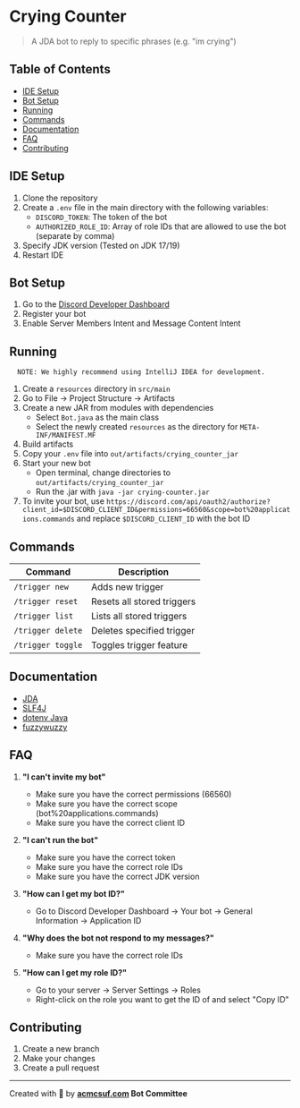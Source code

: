 # Crying Counter

> A JDA bot to reply to specific phrases (e.g. "im crying")

## Table of Contents

- [IDE Setup](#ide-setup)
- [Bot Setup](#bot-setup)
- [Running](#running)
- [Commands](#commands)
- [Documentation](#documentation)
- [FAQ](#faq)
- [Contributing](#contributing)

## IDE Setup

1. Clone the repository
2. Create a `.env` file in the main directory with the following variables:
    - `DISCORD_TOKEN`: The token of the bot
    - `AUTHORIZED_ROLE_ID`: Array of role IDs that are allowed to use the bot (separate by comma)
3. Specify JDK version (Tested on JDK 17/19)
4. Restart IDE

## Bot Setup

1. Go to the [Discord Developer Dashboard](https://discord.com/developers/applications)
2. Register your bot
3. Enable Server Members Intent and Message Content Intent

## Running

      NOTE: We highly recommend using IntelliJ IDEA for development.

1. Create a `resources` directory in `src/main`
2. Go to File -> Project Structure -> Artifacts
3. Create a new JAR from modules with dependencies
    - Select `Bot.java` as the main class
    - Select the newly created `resources` as the directory for `META-INF/MANIFEST.MF`
4. Build artifacts
5. Copy your `.env` file into `out/artifacts/crying_counter_jar`
6. Start your new bot
    - Open terminal, change directories to `out/artifacts/crying_counter_jar`
    - Run the .jar with `java -jar crying-counter.jar`
7. To invite your bot,
   use `https://discord.com/api/oauth2/authorize?client_id=$DISCORD_CLIENT_ID&permissions=66560&scope=bot%20applications.commands`
   and replace `$DISCORD_CLIENT_ID` with the bot ID

## Commands

| Command           | Description                |
|-------------------|----------------------------|
| `/trigger new`    | Adds new trigger           |
| `/trigger reset`  | Resets all stored triggers |
| `/trigger list`   | Lists all stored triggers  |
| `/trigger delete` | Deletes specified trigger  |
| `/trigger toggle` | Toggles trigger feature    |

## Documentation

- <a href='https://github.com/DV8FromTheWorld/JDA'>JDA</a>
- <a href='https://github.com/qos-ch/slf4j'>SLF4J</a>
- <a href='https://github.com/cdimascio/dotenv-java'>dotenv Java</a>
- <a href='https://github.com/xdrop/fuzzywuzzy'>fuzzywuzzy</a>

## FAQ

1. **"I can't invite my bot"**

    - Make sure you have the correct permissions (66560)
    - Make sure you have the correct scope (bot%20applications.commands)
    - Make sure you have the correct client ID

2. **"I can't run the bot"**

    - Make sure you have the correct token
    - Make sure you have the correct role IDs
    - Make sure you have the correct JDK version

3. **"How can I get my bot ID?"**

   - Go to Discord Developer Dashboard -> Your bot -> General Information -> Application ID

4. **"Why does the bot not respond to my messages?"**

   - Make sure you have the correct role IDs

5. **"How can I get my role ID?"**

   - Go to your server -> Server Settings -> Roles
   - Right-click on the role you want to get the ID of and select "Copy ID"

## Contributing

1. Create a new branch
2. Make your changes
3. Create a pull request

---

Created with 💖 by **[acmcsuf.com](https://acmcsuf.com) Bot Committee**
